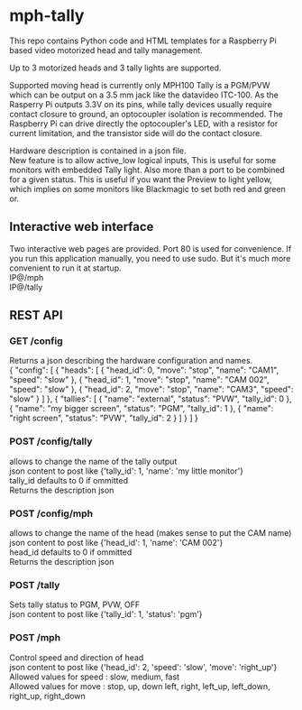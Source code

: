 # mph-tally
This repo contains Python code and HTML templates for a Raspberry Pi based video motorized head and tally management.

Up to 3 motorized heads and 3 tally lights are supported.

Supported moving head is currently only MPH100
Tally is a PGM/PVW which can be output on a 3.5 mm jack like the datavideo ITC-100. As the Rasperry Pi outputs 3.3V on its pins, while tally devices usually require contact closure to ground, an optocoupler isolation is recommended. The Raspberry Pi can drive directly the optocoupler's LED, with a resistor for current limitation, and the transistor side will do the contact closure.

Hardware description is contained in a json file.<br>
New feature is to allow active_low logical inputs, This is useful for some monitors with embedded Tally light.
Also more than a port to be combined for a given status.  This is useful if you want the Preview to light yellow, which implies on some monitors like Blackmagic to set both red and green or.


## Interactive web interface

Two interactive web pages are provided. Port 80 is used for convenience. If you run this application manually, you need to use sudo. But it's much more convenient to run it at startup.<br>
IP@/mph <br>
IP@/tally<br>

## REST API

### GET /config
Returns a json describing the hardware configuration and names.<br>
{
  "config": [
    {
      "heads": [
        {
          "head_id": 0, 
          "move": "stop", 
          "name": "CAM1", 
          "speed": "slow"
        }, 
        {
          "head_id": 1, 
          "move": "stop", 
          "name": "CAM 002", 
          "speed": "slow"
        }, 
        {
          "head_id": 2, 
          "move": "stop", 
          "name": "CAM3", 
          "speed": "slow"
        }
      ]
    }, 
    {
      "tallies": [
        {
          "name": "external", 
          "status": "PVW", 
          "tally_id": 0
        }, 
        {
          "name": "my bigger screen", 
          "status": "PGM", 
          "tally_id": 1
        }, 
        {
          "name": "right screen", 
          "status": "PVW", 
          "tally_id": 2
        }
      ]
    }
  ]
}

### POST /config/tally
allows to change the name of the tally output<br>
json content to post like {'tally_id': 1, 'name': 'my little monitor'}<br>
tally_id defaults to 0 if ommitted<br>
Returns the description json 

### POST /config/mph
allows to change the name of the head (makes sense to put the CAM name)<br>
json content to post like {'head_id': 1, 'name': 'CAM 002'}<br>
head_id defaults to 0 if ommitted<br>
Returns the description json

### POST /tally
Sets tally status to PGM, PVW, OFF<br>
json content to post like {'tally_id': 1, 'status': 'pgm'}

### POST /mph
Control speed and direction of head<br>
json content to post like {'head_id': 2, 'speed': 'slow', 'move': 'right_up'} <br>
Allowed values for speed : slow, medium, fast<br>
Allowed values for move : stop, up, down left, right, left_up, left_down, right_up, right_down

